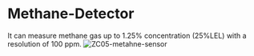 # Methane-Detector
It can measure methane gas up to 1.25% concentration (25%LEL) with a resolution of 100 ppm.
![ZC05-metahne-sensor](https://user-images.githubusercontent.com/108894502/177842472-f628ccb3-3d4a-4422-99a7-237310ee82b1.png)

